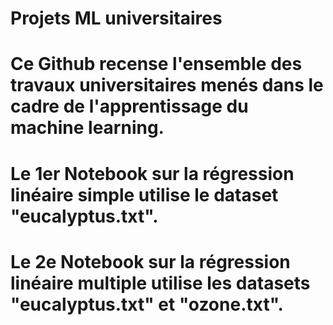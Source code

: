 # Projets ML universitaires

# Ce Github recense l'ensemble des travaux universitaires menés dans le cadre de l'apprentissage du machine learning.
# Le 1er Notebook sur la régression linéaire simple utilise le dataset "eucalyptus.txt".
# Le 2e Notebook sur la régression linéaire multiple utilise les datasets "eucalyptus.txt" et "ozone.txt".
